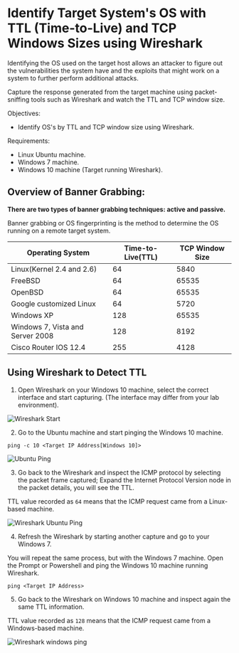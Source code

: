 #  Identify Target System's OS with TTL (Time-to-Live) and TCP Windows Sizes using Wireshark
Identifying the OS used on the target host allows an attacker to figure out the vulnerabilities the system have and the exploits that might work on a system to further perform additional attacks.

Capture the response generated from the target machine using packet-sniffing tools such as Wireshark and watch the TTL and TCP window size.

Objectives:
* Identify OS's by TTL and TCP window size using Wireshark.

Requirements:
* Linux Ubuntu machine.
* Windows 7 machine.
* Windows 10 machine (Target running Wireshark).

## Overview of Banner Grabbing:
**There are two types of banner grabbing techniques: active and passive.**

Banner grabbing or OS fingerprinting is the method to determine the OS running on a remote target system.

Operating System | Time-to-Live(TTL) | TCP Window Size
--- | --- | ---
Linux(Kernel 2.4 and 2.6) | 64 | 5840
FreeBSD | 64 | 65535
OpenBSD | 64 | 65535
Google customized Linux | 64 | 5720
Windows XP | 128 | 65535
Windows 7, Vista and Server 2008 | 128 | 8192
Cisco Router IOS 12.4 | 255 | 4128

## Using Wireshark to Detect TTL 
1. Open Wireshark on your Windows 10 machine, select the correct interface and start capturing. (The interface may differ from your lab environment).

![Wireshark Start](https://gist.githubusercontent.com/Samsar4/62886aac358c3d484a0ec17e8eb11266/raw/c68b799fcf3e60f75c0111fbcee309cd630def61/start-wireshark-1.png "Wireshark Start!")

2. Go to the Ubuntu machine and start pinging the Windows 10 machine.

`ping -c 10 <Target IP Address[Windows 10]>`

![Ubuntu Ping](https://gist.githubusercontent.com/Samsar4/62886aac358c3d484a0ec17e8eb11266/raw/c68b799fcf3e60f75c0111fbcee309cd630def61/ping-ubuntu-2.png "Ubuntu Ping")

3. Go back to the Wireshark and inspect the ICMP protocol by selecting the packet frame captured; Expand the Internet Protocol Version node in the packet details, you will see the TTL.

TTL value recorded as `64` means that the ICMP request came from a Linux-based machine.

![Wireshark Ubuntu Ping](https://gist.githubusercontent.com/Samsar4/62886aac358c3d484a0ec17e8eb11266/raw/b191cdf69129f7cfa87ddbaae31340b37c2b1bbc/wireshark-capturing-ubuntu64-3.png "Capturing Ubuntu ICMP")

4. Refresh the Wireshark by starting another capture and go to your Windows 7.

You will repeat the same process, but with the Windows 7 machine. Open the Prompt or Powershell and ping the Windows 10 machine running Wireshark.

`ping <Target IP Address>`

5. Go back to the Wireshark on Windows 10 machine and inspect again the same TTL information.

TTL value recorded as `128` means that the ICMP request came from a Windows-based machine.

![Wireshark windows ping](https://gist.githubusercontent.com/Samsar4/62886aac358c3d484a0ec17e8eb11266/raw/b191cdf69129f7cfa87ddbaae31340b37c2b1bbc/wireshark-capturing-win7-128-4.png)